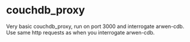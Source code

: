 # couchdb_proxy

Very basic couchdb_proxy, run on port 3000 and interrogate arwen-cdb. 
Use same http requests as when you interrogate arwen-cdb. 
